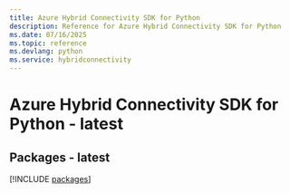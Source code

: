 ```yaml
---
title: Azure Hybrid Connectivity SDK for Python
description: Reference for Azure Hybrid Connectivity SDK for Python
ms.date: 07/16/2025
ms.topic: reference
ms.devlang: python
ms.service: hybridconnectivity
---
```

# Azure Hybrid Connectivity SDK for Python - latest
## Packages - latest
[!INCLUDE [packages](hybrid-connectivity-index.md)]